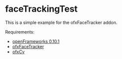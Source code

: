 # faceTrackingTest
This is a simple example for the ofxFaceTracker addon.

Requirements:
- [openFrameworks 0.10.1](https://openframeworks.cc/versions/v0.10.1/)
- [ofxFaceTracker](https://github.com/kylemcdonald/ofxFaceTracker)
- [ofxCv](https://github.com/kylemcdonald/ofxCv)
